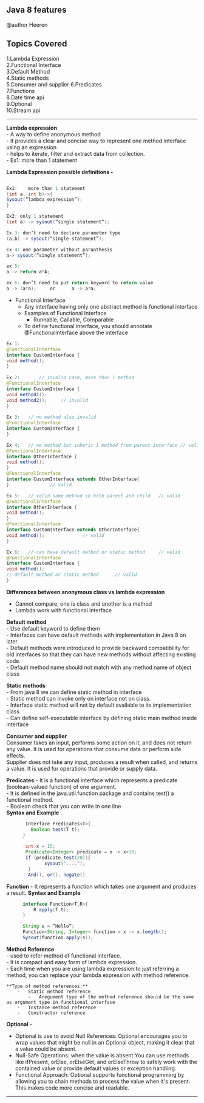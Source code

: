 ## Java 8 features

 @author Heeren

 **Topics Covered**    
---
1.Lambda Expression   
2.Functional Interface  
3.Default Method   
4.Static methods   
5.Consumer and supplier
6.Predicates   
7.Functions   
8.Date time api   
9.Optional   
10.Stream api   

--- 

**Lambda expression**    
    -   A way to define anonymous method   
    -   It provides a clear and concise way to represent one method interface using an expression    
    -   helps to iterate, filter and extract data from collection.   
    -   Ex1: more than 1 statement   
    
**Lambda Expression possible definitions -**
```java

Ex1:	more than 1 statement
(int a, int b)->{ 
Sysout(“lambda expression”);
}

Ex2: only 1 statement
(int a) -> sysout(“single statement”);

Ex 3: don’t need to declare parameter type
(a,b) -> sysout(“single statement”);

Ex 4: one parameter without paranthesis
a-> sysout(“single statement”);

ex 5: 
a -> return a*A;

ex 6: don’t need to put return keyword to return value
a -> (a*a);		or 		a -> a*a;
```

-   Functional Interface
    -   Any interface having only one abstract method is functional interface
    -   Examples of Functional Interface
        -   Runnable, Callable, Comparable
    -   To define functional interface, you should annotate @FunctionalInterface above the interface
```java
Ex 1:
@FunctionalInterface
interface CustomInterface {
void method();
}
 
Ex 2:		// invalid case, more than 1 method
@FunctionalInterface
interface CustomInterface {
void method1();
void method2();		// invalid
}
 
Ex 3:	// no method also invalid
@FunctionalInterface
interface CustomInterface {
}

Ex 4:	// no method but inherit 1 method from parent interface	// valid
@FunctionalInterface
interface OtherInterface {
void method();
} 
@FunctionalInterface
interface CustomInterface extends OtherInterface{
} 				// valid

Ex 5:	// valid same method in both parent and child	// valid
@FunctionalInterface
interface OtherInterface {
void method();
} 
@FunctionalInterface
interface CustomInterface extends OtherInterface{
void method();				// valid
}

Ex 6:	// can have default method or static method 	// valid
@FunctionalInterface
interface CustomInterface {
void method();
// default method or static method		// valid
} 

```
**Differences between anonymous class vs lambda expression**

-   Cannot compare, one is class and another is a method
-   Lambda work with functional interface

**Default method**   
    -   Use default keyword to define them   
    -   Interfaces can have default methods with implementation in Java 8 on later.   
    -   Default methods were introduced to provide backward compatibility for old interfaces so that they can have new methods without affecting existing code.   
    -   Default method name should not match with any method name of object class   
         
**Static methods**   
    -   From java 8 we can define static method in interface   
    -   Static method can invoke only on interface not on class.   
    -   Interface static method will not by default available to its implementation class   
    -   Can define self-executable interface by defining static main method inside interface      
     
**Consumer and supplier**    
Consumer takes an input, performs some action on it, and does not return any value. It is used for operations that consume data or perform side effects.   
Supplier does not take any input, produces a result when called, and returns a value. It is used for operations that provide or supply data.    
   
**Predicates**
    -   It is a functional interface which represents a predicate (boolean-valued function) of one argument.   
    -   It is defined in the java.util.function package and contains test() a functional method.   
    -   Boolean check that you can write in one line   
 **Syntax and Example** 
 ```java
        Interface Predicates<T>{
          Boolean test(T t);
       }
  
        int x = 15;
        Predicate<Integer> predicate = x -> x>18;
        If (predicate.test(20)){
               sysout("....");
         }
         And(), or(), negate()
 ```   
**Function**
    - It represents a function which takes one argument and produces a result. 
  **Syntax and Example** 
  ```java
        interface Function<T,R>{
            R apply(T t);
        }
 
        String s = “Hello”;
        Function<String, Integer> function = x -> x.length();
        Sysout(function.apply(s));
```
  
**Method Reference**       
    -   used to refer method of functional interface.       
    -   It is compact and easy form of lambda expression.        
    -   Each time when you are using lambda expression to just referring a method, you can replace your lambda expression with method reference.         
    
    **Type of method references:**        
        -   Static method reference      
            -   Aregument type of the method reference should be the same as argument type in functional interface       
        -   Instance method reference       
        -   Constructor reference       

**Optional -**
- Optional is use to avoid Null References: Optional encourages you to wrap values that might be null in an Optional object, making it clear that a value could be absent.
- Null-Safe Operations: when the value is absent You can use methods like ifPresent, orElse, orElseGet, and orElseThrow to safely work with the contained value or provide default values or exception handling.
- Functional Approach: Optional supports functional programming by allowing you to chain methods to process the value when it's present. This makes code more concise and readable.

---
